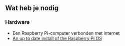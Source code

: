 ## Wat heb je nodig

### Hardware

- Een Raspberry Pi-computer verbonden met internet
- [An up to date install of the Raspberry Pi OS](https://www.raspberrypi.org/downloads/)
